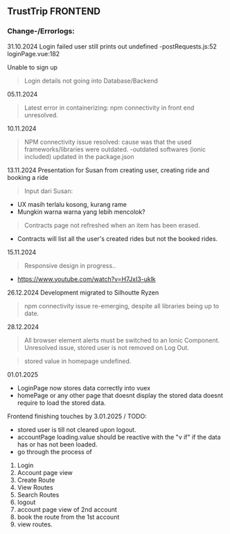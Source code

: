 ## TrustTrip FRONTEND
### Change-/Errorlogs:

31.10.2024
Login failed user still prints out undefined
-postRequests.js:52
loginPage.vue:182

Unable to sign up
> Login details not going into Database/Backend

05.11.2024

>Latest error in containerizing: npm connectivity in front end unresolved.

10.11.2024
> NPM connectivity issue resolved: cause was that the used frameworks/libraries were outdated.
-outdated softwares (ionic included) updated in the package.json


13.11.2024
Presentation for Susan from creating user, creating ride and booking a ride
> Input dari Susan:
- UX masih terlalu kosong, kurang rame
- Mungkin warna warna yang lebih mencolok?

> Contracts page not refreshed when an item has been erased.
- Contracts will list all the user's created rides but not the booked rides.

15.11.2024
>Responsive design in progress..
- https://www.youtube.com/watch?v=H7JxI3-uklk

26.12.2024
Development migrated to Silhoutte Ryzen
> npm connectivity issue re-emerging, despite all libraries being up to date.

28.12.2024
>All browser element alerts must be switched to an Ionic Component.
>Unresolved issue, stored user is not removed on Log Out.

>stored value in homepage undefined.

01.01.2025
- LoginPage now stores data correctly into vuex
- homePage or any other page that doesnt display the stored data doesnt require to load the stored data.

Frontend finishing touches by 3.01.2025 / TODO:
- stored user is till not cleared upon logout.
- accountPage loading.value should be reactive with the "v if" if the data has or has not been loaded.
- go through the process of 
1. Login
2. Account page view
3. Create Route
4. View Routes
5. Search Routes
8. logout
9. account page view of 2nd account
10. book the route from the 1st account
11. view routes.
